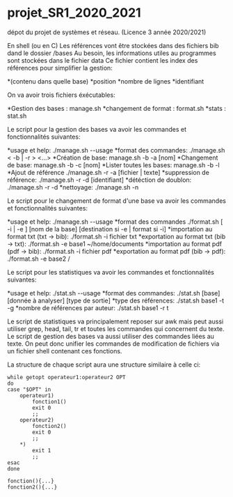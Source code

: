 # projet_SR1_2020_2021

dépot du projet de systèmes et réseau. (Licence 3 année 2020/2021)

En shell (ou en C)
Les références vont être stockées dans des fichiers bib dand le dossier /bases
Au besoin, les informations utiles au programmes sont stockées dans le fichier data
Ce fichier contient les index des références pour simplifier la gestion:

*(contenu dans quelle base)
*position
*nombre de lignes
*identifiant

On va avoir trois fichiers éxécutables:

*Gestion des bases : manage.sh
*changement de format : format.sh
*stats : stat.sh

Le script pour la gestion des bases va avoir les commandes et fonctionnalités suivantes:

*usage et help: ./manage.sh --usage
*format des commandes: ./manage.sh < -b | -r > <...>
*Création de base: manage.sh -b -a [nom]
*Changement de base: manage.sh -b -c [nom]
*Lister toutes les bases: manage.sh -b -l
*Ajout de référence ./manage.sh -r -a [fichier | texte]
*suppression de référence: ./manage.sh -r -d [identifiant]
*détéction de doublon: ./manage.sh -r -d
*nettoyage: ./manage.sh -n

Le script pour le changement de format d'une base va avoir les commandes et fonctionnalités suivantes:

*usage et help: ./manage.sh --usage
*format des commandes ./format.sh [ -i | -e ] [nom de la base] [destination si -e | format si -i]
*importation au format txt (txt -> bib): ./format.sh -i fichier txt
*exportation au format txt (bib -> txt): ./format.sh -e base1 ~/home/documents
*importation au format pdf (pdf -> bib): ./format.sh -i fichier pdf
*exportation au format pdf (bib -> pdf): ./format.sh -e base2 /

Le script pour les statistiques  va avoir les commandes et fonctionnalités suivantes:

*usage et help: ./stat.sh --usage
*format des commandes: ./stat.sh [base] [donnée à analyser] [type de sortie]
*type des références: ./stat.sh base1 -t -g
*nombre de références par auteur: ./stat.sh base1 -r t

Le script de statistiques va principalement reposer sur awk mais peut aussi utiliser grep, head, tail, tr et toutes les commandes qui concernent du texte.
Le script de gestion des bases va aussi utiliser des commandes liées au texte.
On peut donc unifier les commandes de modification de fichiers via un fichier shell contenant ces fonctions.

La structure de chaque script aura une structure similaire à celle ci:

```Shell
while getopt operateur1:operateur2 OPT
do
case "$OPT" in
    operateur1)
        fonction1()
        exit 0
        ;;
    operateur2)
        fonction2()
        exit 0
        ;;
    *)
        exit 1
        ;;
esac
done

fonction(){...}
fonction2(){...}
```

